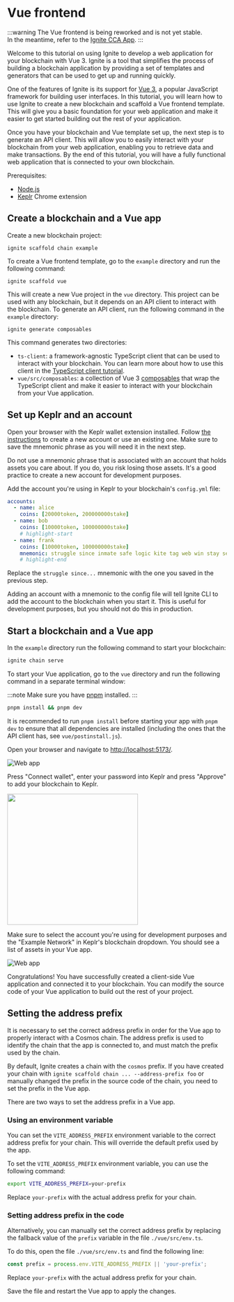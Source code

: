 # Vue frontend

:::warning
The Vue frontend is being reworked and is not yet stable.  
In the meantime, refer to the [Ignite CCA App](https://ignite.com/marketplace/cca).
:::

Welcome to this tutorial on using Ignite to develop a web application for your
blockchain with Vue 3. Ignite is a tool that simplifies the process of building
a blockchain application by providing a set of templates and generators that can
be used to get up and running quickly.

One of the features of Ignite is its support for [Vue 3](https://vuejs.org/), a
popular JavaScript framework for building user interfaces. In this tutorial, you
will learn how to use Ignite to create a new blockchain and scaffold a Vue
frontend template. This will give you a basic foundation for your web
application and make it easier to get started building out the rest of your
application.

Once you have your blockchain and Vue template set up, the next step is to
generate an API client. This will allow you to easily interact with your
blockchain from your web application, enabling you to retrieve data and make
transactions. By the end of this tutorial, you will have a fully functional web
application that is connected to your own blockchain.

Prerequisites:

* [Node.js](https://nodejs.org/en/)
* [Keplr](https://www.keplr.app/) Chrome extension

## Create a blockchain and a Vue app

Create a new blockchain project:

```
ignite scaffold chain example
```

To create a Vue frontend template, go to the `example` directory and run the
following command:

```
ignite scaffold vue
```

This will create a new Vue project in the `vue` directory. This project can be
used with any blockchain, but it depends on an API client to interact with the
blockchain. To generate an API client, run the following command in the
`example` directory:

```
ignite generate composables
```

This command generates two directories:

* `ts-client`: a framework-agnostic TypeScript client that can be used to
  interact with your blockchain. You can learn more about how to use this client
  in the [TypeScript client tutorial](/clients/typescript).
* `vue/src/composables`: a collection of Vue 3
  [composables](https://vuejs.org/guide/reusability/composables.html) that wrap
  the TypeScript client and make it easier to interact with your blockchain from
  your Vue application.

## Set up Keplr and an account

Open your browser with the Keplr wallet extension installed. Follow [the
instructions](https://keplr.crunch.help/en/getting-started/creating-a-new-keplr-account)
to create a new account or use an existing one. Make sure to save the mnemonic
phrase as you will need it in the next step.

Do not use a mnemonic phrase that is associated with an account that holds
assets you care about. If you do, you risk losing those assets. It's a good
practice to create a new account for development purposes.

Add the account you're using in Keplr to your blockchain's `config.yml` file:

```yml
accounts:
  - name: alice
    coins: [20000token, 200000000stake]
  - name: bob
    coins: [10000token, 100000000stake]
    # highlight-start
  - name: frank
    coins: [10000token, 100000000stake]
    mnemonic: struggle since inmate safe logic kite tag web win stay security wonder
    # highlight-end
```

Replace the `struggle since...` mnemonic with the one you saved in the previous
step.

Adding an account with a mnemonic to the config file will tell Ignite CLI to add
the account to the blockchain when you start it. This is useful for development
purposes, but you should not do this in production.

## Start a blockchain and a Vue app

In the `example` directory run the following command to start your blockchain:

```bash
ignite chain serve
```

To start your Vue application, go to the `vue` directory and run the following
command in a separate terminal window:

:::note
Make sure you have [pnpm](https://pnpm.io/) installed.
:::

```bash
pnpm install && pnpm dev
```

It is recommended to run `pnpm install` before starting your app with `pnpm dev` to ensure that all dependencies are installed (including the ones that the API client has, see `vue/postinstall.js`).

Open your browser and navigate to
[http://localhost:5173/](http://localhost:5173/).

![Web app](/img/web-1.png)

Press "Connect wallet", enter your password into Keplr and press "Approve" to
add your blockchain to Keplr.

<img src="/img/web-4.png" width="300"/>

Make sure to select the account you're using for development purposes and the
"Example Network" in Keplr's blockchain dropdown. You should see a list of
assets in your Vue app.

![Web app](/img/web-5.png)

Congratulations! You have successfully created a client-side Vue application and
connected it to your blockchain. You can modify the source code of your Vue
application to build out the rest of your project.

## Setting the address prefix

It is necessary to set the correct address prefix in order for the Vue app to
properly interact with a Cosmos chain. The address prefix is used to identify
the chain that the app is connected to, and must match the prefix used by the
chain.

By default, Ignite creates a chain with the `cosmos` prefix. If you have
created your chain with `ignite scaffold chain ... --address-prefix foo` or
manually changed the prefix in the source code of the chain, you need to set the
prefix in the Vue app.

There are two ways to set the address prefix in a Vue app.

### Using an environment variable

You can set the `VITE_ADDRESS_PREFIX` environment variable to the correct
address prefix for your chain. This will override the default prefix used by the
app.

To set the `VITE_ADDRESS_PREFIX` environment variable, you can use the following
command:

```bash
export VITE_ADDRESS_PREFIX=your-prefix
```

Replace `your-prefix` with the actual address prefix for your chain.

### Setting address prefix in the code

Alternatively, you can manually set the correct address prefix by replacing the
fallback value of the `prefix` variable in the file `./vue/src/env.ts`.

To do this, open the file `./vue/src/env.ts` and find the following line:

```ts title="./vue/src/env.ts"
const prefix = process.env.VITE_ADDRESS_PREFIX || 'your-prefix';
```

Replace `your-prefix` with the actual address prefix for your chain.

Save the file and restart the Vue app to apply the changes.

